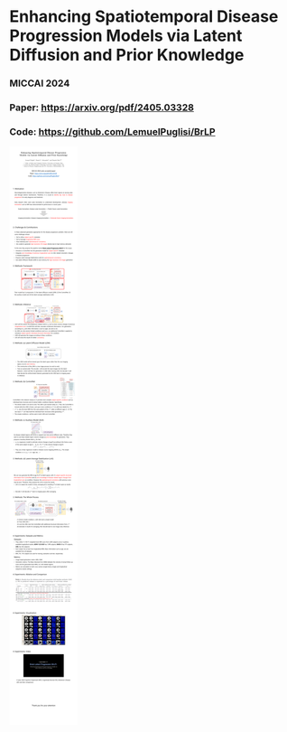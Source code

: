 # Enhancing Spatiotemporal Disease Progression Models via Latent Diffusion and Prior Knowledge
 
### MICCAI 2024

### Paper: https://arxiv.org/pdf/2405.03328 

### Code: https://github.com/LemuelPuglisi/BrLP

![](JC_BrLP.png)
